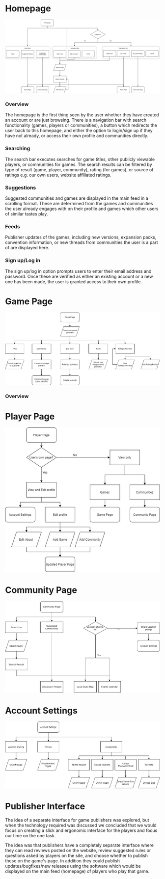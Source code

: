 # Homepage
![Homepage_](uploads/bf3a397103b095767cff20d2bf9f7be9/Homepage_.jpg)

### Overview
The homepage is the first thing seen by the user whether they have created an account or are just browsing. There is a navigation bar with search functionality (games, players or communities), a button which redirects the user back to this homepage, and either the option to login/sign up if they have  not already, or access their own profile and communities directly.

### Searching
The search bar executes searches for game titles, other publicly viewable players, or communities for games. The search results can be filtered by type of result (game, player, community), rating (for games), or source of ratings e.g. our own users, website affiliated ratings.

### Suggestions
Suggested communities and games are displayed in the main feed in a scrolling format. These are determined from the games and communities the user already engages with on their profile and games which other users of similar tastes play. 

### Feeds
Publisher updates of the games, including new versions, expansion packs, convention information, or new threads from communities the user is a part of are displayed here.

### Sign up/Log in
The sign up/log in option prompts users to enter their email address and password. Once these are verified as either an existing account or a new one has been made, the user is granted access to their own profile.

# Game Page
![Game](uploads/cbdc2debb7a133ddc2ad06ce401e1a28/Game.jpg)

### Overview


# Player Page
![Player](uploads/774acd0badbba1ac51b7b56153473ce6/Player.jpg)

# Community Page
![Community](uploads/b941d6b2f17b47589096e3abe7f50525/Community.jpg)

# Account Settings
![Settings](uploads/a04cc29483ce65fbfe8ab4ff15a29b31/Settings.jpg)

# Publisher Interface
The idea of a separate interface for game publishers was explored, but when the technology required was discussed we concluded that we would focus on creating a slick and ergonomic interface for the players and focus our time on the one task. 

The idea was that publishers have a completely separate interface where they can read reviews posted on the website, review suggested rules or questions asked by players on the site, and choose whether to publish these on the game's page. In addition they could publish updates/bugfixes/new releases using the software which would be displayed on the main feed (homepage) of players who play that game.